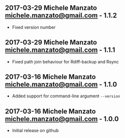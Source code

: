 ## 2017-03-29 Michele Manzato <michele.manzato@gmail.com> - 1.1.2
* Fixed version number

## 2017-03-29 Michele Manzato <michele.manzato@gmail.com> - 1.1.1
* Fixed path join behaviour for Rdiff-backup and Rsync

## 2017-03-16 Michele Manzato <michele.manzato@gmail.com> - 1.1.0
* Added support for command-line argument `--version`

## 2017-03-16 Michele Manzato <michele.manzato@gmail.com> - 1.0.0
* Initial release on github
